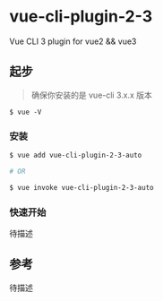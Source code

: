 # vue-cli-plugin-2-3

Vue CLI 3 plugin for vue2 && vue3

## 起步

> 确保你安装的是 vue-cli 3.x.x 版本

```
$ vue -V
```

### 安装

```bash
$ vue add vue-cli-plugin-2-3-auto

# OR

$ vue invoke vue-cli-plugin-2-3-auto
```

### 快速开始

待描述

## 参考

待描述
